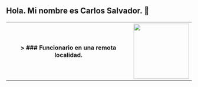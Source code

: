 ## Hola. Mi nombre es Carlos Salvador. 👋

<table border="0">
  <tr>
    <th>> ### Funcionario en una remota localidad.</th>
    <th><img src="https://avatars.githubusercontent.com/u/187865778?v=4" width="150"></th>
  </tr>
</table>

<!--
**ObidioTimoteo/ObidioTimoteo** is a ✨ _special_ ✨ repository because its `README.md` (this file) appears on your GitHub profile.

Here are some ideas to get you started:

- 🔭 I’m currently working on ...
- 🌱 I’m currently learning ...
- 👯 I’m looking to collaborate on ...
- 🤔 I’m looking for help with ...
- 💬 Ask me about ...
- 📫 How to reach me: ...
- 😄 Pronouns: ...
- ⚡ Fun fact: ...
-->
